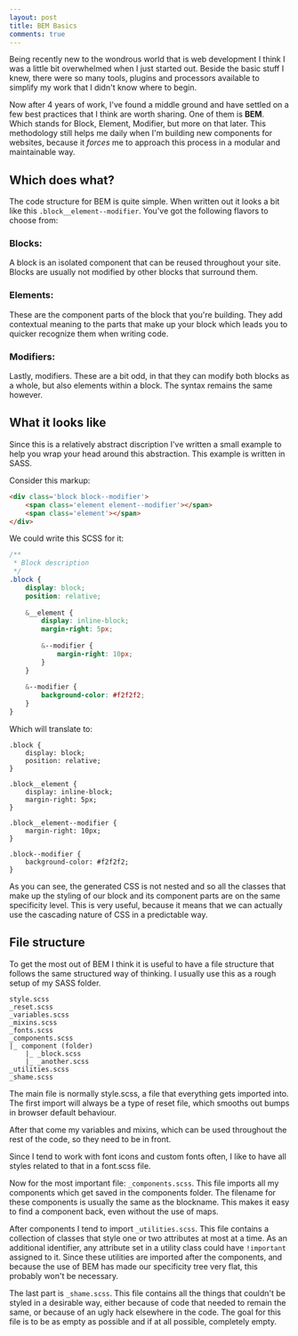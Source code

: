 ```yaml
---
layout: post
title: BEM Basics
comments: true
---
```


Being recently new to the wondrous world that is web development I think I was a little bit overwhelmed when I just started out. Beside the basic stuff I knew, there were so many tools, plugins and processors available to simplify my work that I didn't know where to begin.

Now after 4 years of work, I've found a middle ground and have settled on a few best practices that I think are worth sharing.
One of them is **BEM**. Which stands for Block, Element, Modifier, but more on that later. This methodology still helps me daily when I'm building new components for websites, because it *forces* me to approach this process in a modular and maintainable way.

## Which does what?

The code structure for BEM is quite simple. When written out it looks a bit like this `.block__element--modifier`. You've got the following flavors to choose from:

### Blocks: 

A block is an isolated component that can be reused throughout your site. Blocks are usually not modified by other blocks that surround them.

### Elements:

These are the component parts of the block that you're building. They add contextual meaning to the parts that make up your block which leads you to quicker recognize them when writing code.

### Modifiers:

Lastly, modifiers. These are a bit odd, in that they can modify both blocks as a whole, but also elements within a block. The syntax remains the same however.

## What it looks like

Since this is a relatively abstract discription I've written a small example to help you wrap your head around this abstraction. This example is written in SASS.

Consider this markup:

``` html
<div class='block block--modifier'>
	<span class='element element--modifier'></span>
	<span class='element'></span>
</div>
```

We could write this SCSS for it:

``` scss
/**
 * Block description
 */
.block {
	display: block;
	position: relative;
	
	&__element {
		display: inline-block;
		margin-right: 5px;
		
		&--modifier {
			margin-right: 10px;
		}
	}
	
	&--modifier {
		background-color: #f2f2f2;
	}
}
```

Which will translate to:

```
.block {
	display: block;
	position: relative;
}

.block__element {
	display: inline-block;
	margin-right: 5px;
}

.block__element--modifier {
	margin-right: 10px;
}

.block--modifier {
	background-color: #f2f2f2;
}
```

As you can see, the generated CSS is not nested and so all the classes that make up the styling of our block and its component parts are on the same specificity level. This is very useful, because it means that we can actually use the cascading nature of CSS in a predictable way.

## File structure

To get the most out of BEM I think it is useful to have a file structure that follows the same structured way of thinking. I usually use this as a rough setup of my SASS folder.

```
style.scss
_reset.scss
_variables.scss
_mixins.scss
_fonts.scss
_components.scss
|_ component (folder)
	|_ _block.scss
	|_ _another.scss
_utilities.scss
_shame.scss
```

The main file is normally style.scss, a file that everything gets imported into. The first import will always be a type of reset file, which smooths out bumps in browser default behaviour.

After that come my variables and mixins, which can be used throughout the rest of the code, so they need to be in front. 

Since I tend to work with font icons and custom fonts often, I like to have all styles related to that in a font.scss file.

Now for the most important file: `_components.scss`. This file imports all my components which get saved in the components folder. The filename for these components is usually the same as the blockname. This makes it easy to find a component back, even without the use of maps.

After components I tend to import `_utilities.scss`. This file contains a collection of classes that style one or two attributes at most at a time. As an additional identifier, any attribute set in a utility class could have `!important` assigned to it. Since these utilities are imported after the components, and because the use of BEM has made our specificity tree very flat, this probably won't be necessary.

The last part is `_shame.scss`. This file contains all the things that couldn't be styled in a desirable way, either because of code that needed to remain the same, or because of an ugly hack elsewhere in the code. The goal for this file is to be as empty as possible and if at all possible, completely empty.